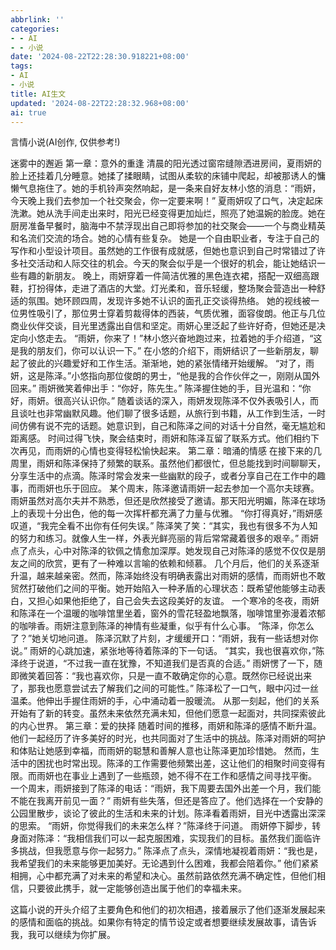 ```yaml
---
abbrlink: ''
categories:
- - AI
- - 小说
date: '2024-08-22T22:28:30.918221+08:00'
tags:
- AI
- 小说
title: AI生文
updated: '2024-08-22T22:28:32.968+08:00'
ai: true
---
```

言情小说(AI创作, 仅供参考!)

迷雾中的邂逅
第一章：意外的重逢
清晨的阳光透过窗帘缝隙洒进房间，夏雨妍的脸上还挂着几分睡意。她揉了揉眼睛，试图从柔软的床铺中爬起，却被那诱人的慵懒气息拖住了。她的手机铃声突然响起，是一条来自好友林小悠的消息：“雨妍，今天晚上我们去参加一个社交聚会，你一定要来啊！”
夏雨妍叹了口气，决定起床洗漱。她从洗手间走出来时，阳光已经变得更加灿烂，照亮了她温婉的脸庞。她在厨房准备早餐时，脑海中不禁浮现出自己即将参加的社交聚会——一个与商业精英和名流们交流的场合。她的心情有些复杂。
她是一个自由职业者，专注于自己的写作和小型设计项目。虽然她的工作很有成就感，但她也意识到自己时常错过了许多社交活动和人际交往的机会。今天的聚会似乎是一个很好的机会，能让她结识一些有趣的新朋友。
晚上，雨妍穿着一件简洁优雅的黑色连衣裙，搭配一双细高跟鞋，打扮得体，走进了酒店的大堂。灯光柔和，音乐轻缓，整场聚会营造出一种舒适的氛围。她环顾四周，发现许多她不认识的面孔正交谈得热络。
她的视线被一位男性吸引了，那位男士穿着剪裁得体的西装，气质优雅，面容俊朗。他正与几位商业伙伴交谈，目光里透露出自信和坚定。雨妍心里泛起了些许好奇，但她还是决定向小悠走去。
“雨妍，你来了！”林小悠兴奋地跑过来，拉着她的手介绍道，“这是我的朋友们，你可以认识一下。”
在小悠的介绍下，雨妍结识了一些新朋友，聊起了彼此的兴趣爱好和工作生活。渐渐地，她的紧张情绪开始缓解。
“对了，雨妍，这是陈泽。”小悠指向那位俊朗的男士，“他是我的合作伙伴之一，刚刚从国外回来。”
雨妍微笑着伸出手：“你好，陈先生。”
陈泽握住她的手，目光温和：“你好，雨妍。很高兴认识你。”
随着谈话的深入，雨妍发现陈泽不仅外表吸引人，而且谈吐也非常幽默风趣。他们聊了很多话题，从旅行到书籍，从工作到生活，一时间仿佛有说不完的话题。她意识到，自己和陈泽之间的对话十分自然，毫无尴尬和距离感。
时间过得飞快，聚会结束时，雨妍和陈泽互留了联系方式。他们相约下次再见，而雨妍的心情也变得轻松愉快起来。
第二章：暗涌的情感
在接下来的几周里，雨妍和陈泽保持了频繁的联系。虽然他们都很忙，但总能找到时间聊聊天，分享生活中的点滴。陈泽时常会发来一些幽默的段子，或者分享自己在工作中的趣事，而雨妍也乐于回应。
某个周末，陈泽邀请雨妍一起去参加一个高尔夫球赛。雨妍虽然对高尔夫并不熟悉，但还是欣然接受了邀请。那天阳光明媚，陈泽在球场上的表现十分出色，他的每一次挥杆都充满了力量与优雅。
“你打得真好，”雨妍感叹道，“我完全看不出你有任何失误。”
陈泽笑了笑：“其实，我也有很多不为人知的努力和练习。就像人生一样，外表光鲜亮丽的背后常常藏着很多的艰辛。”
雨妍点了点头，心中对陈泽的钦佩之情愈加深厚。她发现自己对陈泽的感觉不仅仅是朋友之间的欣赏，更有了一种难以言喻的依赖和倾慕。
几个月后，他们的关系逐渐升温，越来越亲密。然而，陈泽始终没有明确表露出对雨妍的感情，而雨妍也不敢贸然打破他们之间的平衡。她开始陷入一种矛盾的心理状态：既希望他能够主动表白，又担心如果他拒绝了，自己会失去这段美好的友谊。
一个寒冷的冬夜，雨妍和陈泽在一个温暖的咖啡馆里坐着，窗外的雪花轻盈地飘落，咖啡馆里弥漫着浓郁的咖啡香。雨妍注意到陈泽的神情有些凝重，似乎有什么心事。
“陈泽，你怎么了？”她关切地问道。
陈泽沉默了片刻，才缓缓开口：“雨妍，我有一些话想对你说。”
雨妍的心跳加速，紧张地等待着陈泽的下一句话。
“其实，我也很喜欢你，”陈泽终于说道，“不过我一直在犹豫，不知道我们是否真的合适。”
雨妍愣了一下，随即微笑着回答：“我也喜欢你，只是一直不敢确定你的心意。既然你已经说出来了，那我也愿意尝试去了解我们之间的可能性。”
陈泽松了一口气，眼中闪过一丝温柔。他伸出手握住雨妍的手，心中涌动着一股暖流。
从那一刻起，他们的关系开始有了新的转变。虽然未来依然充满未知，但他们愿意一起面对，共同探索彼此的内心世界。
第三章：爱的抉择
随着时间的推移，雨妍和陈泽的感情不断升温。他们一起经历了许多美好的时光，也共同面对了生活中的挑战。陈泽对雨妍的呵护和体贴让她感到幸福，而雨妍的聪慧和善解人意也让陈泽更加珍惜她。
然而，生活中的困扰也时常出现。陈泽的工作需要他频繁出差，这让他们的相聚时间变得有限。而雨妍也在事业上遇到了一些瓶颈，她不得不在工作和感情之间寻找平衡。
一个周末，雨妍接到了陈泽的电话：“雨妍，我下周要去国外出差一个月，我们能不能在我离开前见一面？”
雨妍有些失落，但还是答应了。他们选择在一个安静的公园里散步，谈论了彼此的生活和未来的计划。陈泽看着雨妍，目光中透露出深深的思索。
“雨妍，你觉得我们的未来怎么样？”陈泽终于问道。
雨妍停下脚步，转身面对陈泽：“我相信我们可以一起克服困难，实现我们的目标。虽然我们面临许多挑战，但我愿意与你一起努力。”
陈泽点了点头，深情地凝视着雨妍：“我也是，我希望我们的未来能够更加美好。无论遇到什么困难，我都会陪着你。”
他们紧紧相拥，心中都充满了对未来的希望和决心。虽然前路依然充满不确定性，但他们相信，只要彼此携手，就一定能够创造出属于他们的幸福未来。

这篇小说的开头介绍了主要角色和他们的初次相遇，接着展示了他们逐渐发展起来的感情和面临的挑战。如果你有特定的情节设定或者想要继续发展故事，请告诉我，我可以继续为你扩展。

